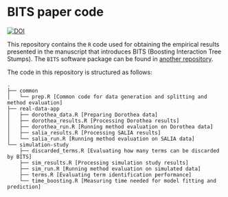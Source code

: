 # BITS paper code
[![DOI](https://zenodo.org/badge/910080608.svg)](https://zenodo.org/badge/latestdoi/910080608)

This repository contains the `R` code used for obtaining the empirical results
presented in the manuscript that introduces BITS (Boosting Interaction Tree Stumps).
The `BITS` software package can be found in [another repository](https://github.com/michlau/BITS).

The code in this repository is structured as follows:

```
.
├── common
│   └── prep.R [Common code for data generation and splitting and method evaluation]
├── real-data-app
│   ├── dorothea_data.R [Preparing Dorothea data]
│   ├── dorothea_results.R [Processing Dorothea results]
│   ├── dorothea_run.R [Running method evaluation on Dorothea data]
│   ├── salia_results.R [Processing SALIA results]
│   └── salia_run.R [Running method evaluation on SALIA data]
└── simulation-study
    ├── discarded_terms.R [Evaluating how many terms can be discarded by BITS]
    ├── sim_results.R [Processing simulation study results]
    ├── sim_run.R [Running method evaluation on simulated data]
    ├── terms.R [Evaluating term identification performance]
    └── time_boosting.R [Measuring time needed for model fitting and prediction]
```


